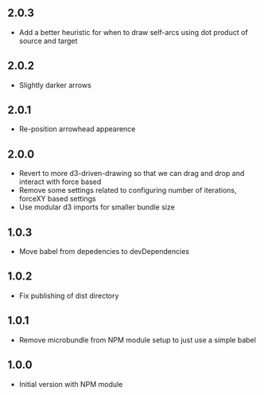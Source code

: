 ## 2.0.3

- Add a better heuristic for when to draw self-arcs using dot product of source
  and target

## 2.0.2

- Slightly darker arrows

## 2.0.1

- Re-position arrowhead appearence

## 2.0.0

- Revert to more d3-driven-drawing so that we can drag and drop and interact
  with force based
- Remove some settings related to configuring number of iterations, forceXY
  based settings
- Use modular d3 imports for smaller bundle size

## 1.0.3

- Move babel from depedencies to devDependencies

## 1.0.2

- Fix publishing of dist directory

## 1.0.1

- Remove microbundle from NPM module setup to just use a simple babel

## 1.0.0

- Initial version with NPM module
